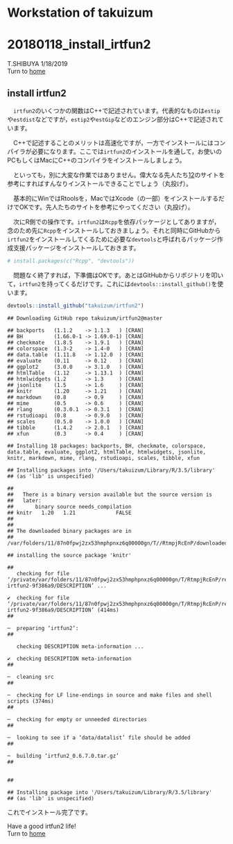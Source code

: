 # Workstation of takuizum

20180118\_install\_irtfun2
================
T.SHIBUYA
1/18/2019  
Turn to [home](index.html)

## install irtfun2

　`irtfun2`のいくつかの関数はC++で記述されています。代表的なものは`estip`や`estdist`などですが，`estip2`や`estGip`などのエンジン部分はC++で記述されています。

　C++で記述することのメリットは高速化ですが，一方でインストールにはコンパイラが必要になります。ここでは`irtfun2`のインストールを通して，お使いのPCもしくはMacにC++のコンパイラをインストールしましょう。

　といっても，別に大変な作業ではありません。偉大なる先人たち[1](https://teuder.github.io/rcpp4everyone_ja/)[2](https://sudori.info/stat/stat_rcpp_01.html)のサイトを参考にすればすんなりインストールできることでしょう（丸投げ）。

　基本的にWinではRtoolsを，MacではXcode（の一部）をインストールするだけでOKです。先人たちのサイトを参考にやってください（丸投げ）。

　次にR側での操作です。`irtfun2`は`Rcpp`を依存パッケージとしてありますが，念のため先に`Rcpp`をインストールしておきましょう。それと同時にGitHubから`irtfun2`をインストールしてくるために必要な`devtools`と呼ばれるパッケージ作成支援パッケージをインストールしておきます。
　

``` r
# install.packages(c("Rcpp", "devtools"))
```

　問題なく終了すれば，下準備はOKです。あとはGitHubからリポジトリを叩いて，`irtfun2`を持ってくるだけです。これには`devtools::install_github()`を使います。
　

``` r
devtools::install_github("takuizum/irtfun2")
```

    ## Downloading GitHub repo takuizum/irtfun2@master

    ## backports   (1.1.2    -> 1.1.3   ) [CRAN]
    ## BH          (1.66.0-1 -> 1.69.0-1) [CRAN]
    ## checkmate   (1.8.5    -> 1.9.1   ) [CRAN]
    ## colorspace  (1.3-2    -> 1.4-0   ) [CRAN]
    ## data.table  (1.11.8   -> 1.12.0  ) [CRAN]
    ## evaluate    (0.11     -> 0.12    ) [CRAN]
    ## ggplot2     (3.0.0    -> 3.1.0   ) [CRAN]
    ## htmlTable   (1.12     -> 1.13.1  ) [CRAN]
    ## htmlwidgets (1.2      -> 1.3     ) [CRAN]
    ## jsonlite    (1.5      -> 1.6     ) [CRAN]
    ## knitr       (1.20     -> 1.21    ) [CRAN]
    ## markdown    (0.8      -> 0.9     ) [CRAN]
    ## mime        (0.5      -> 0.6     ) [CRAN]
    ## rlang       (0.3.0.1  -> 0.3.1   ) [CRAN]
    ## rstudioapi  (0.8      -> 0.9.0   ) [CRAN]
    ## scales      (0.5.0    -> 1.0.0   ) [CRAN]
    ## tibble      (1.4.2    -> 2.0.1   ) [CRAN]
    ## xfun        (0.3      -> 0.4     ) [CRAN]

    ## Installing 18 packages: backports, BH, checkmate, colorspace, data.table, evaluate, ggplot2, htmlTable, htmlwidgets, jsonlite, knitr, markdown, mime, rlang, rstudioapi, scales, tibble, xfun

    ## Installing packages into '/Users/takuizum/Library/R/3.5/library'
    ## (as 'lib' is unspecified)

    ##
    ##   There is a binary version available but the source version is
    ##   later:
    ##       binary source needs_compilation
    ## knitr   1.20   1.21             FALSE
    ##
    ##
    ## The downloaded binary packages are in
    ##  /var/folders/11/87n0fpwj2zx53hmphpnxz6q00000gn/T//RtmpjRcEnP/downloaded_packages

    ## installing the source package 'knitr'

    ##   
       checking for file ‘/private/var/folders/11/87n0fpwj2zx53hmphpnxz6q00000gn/T/RtmpjRcEnP/remotes69364dcbf64e/takuizum-irtfun2-9f386a9/DESCRIPTION’ ...

    ✔  checking for file ‘/private/var/folders/11/87n0fpwj2zx53hmphpnxz6q00000gn/T/RtmpjRcEnP/remotes69364dcbf64e/takuizum-irtfun2-9f386a9/DESCRIPTION’ (414ms)
    ##

    ─  preparing ‘irtfun2’:
    ##

       checking DESCRIPTION meta-information ...

    ✔  checking DESCRIPTION meta-information
    ##

    ─  cleaning src
    ##

    ─  checking for LF line-endings in source and make files and shell scripts (374ms)
    ##

    ─  checking for empty or unneeded directories
    ##

    ─  looking to see if a ‘data/datalist’ file should be added
    ##

    ─  building ‘irtfun2_0.6.7.0.tar.gz’
    ##


    ##

    ## Installing package into '/Users/takuizum/Library/R/3.5/library'
    ## (as 'lib' is unspecified)

これでインストール完了です。

Have a good irtfun2 life\!  
Turn to [home](index.html)
